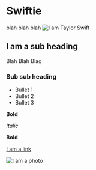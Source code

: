 # Swiftie

blah blah blah
![I am Taylor Swift](https://static.independent.co.uk/2023/08/10/10/newFile-1.jpg)

## I am a sub heading

Blah Blah Blag

### Sub sub heading

* Bullet 1
* Bullet 2
* Bullet 3

__Bold__

_Italic_

**Bold**

[I am a link](https://news.bbc.co.uk)

![I am a photo](https://static.independent.co.uk/2023/08/10/10/newFile-1.jpg)